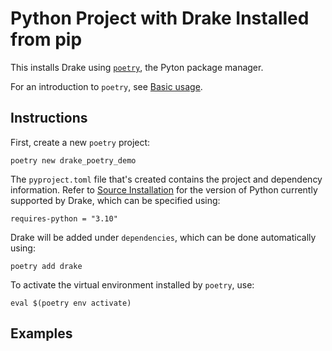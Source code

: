 # Python Project with Drake Installed from pip

This installs Drake using [`poetry`](https://python-poetry.org/), the Pyton package manager.

For an introduction to `poetry`, see [Basic usage](https://python-poetry.org/docs/basic-usage/).

## Instructions

First, create a new `poetry` project:

```
poetry new drake_poetry_demo
```

The `pyproject.toml` file that's created contains the project and dependency information. Refer to [Source Installation](https://drake.mit.edu/from_source.html) for the version of Python currently supported by Drake, which can be specified using:

```
requires-python = "3.10"
```

Drake will be added under `dependencies`, which can be done automatically using:

```
poetry add drake
```

To activate the virtual environment installed by `poetry`, use:

```
eval $(poetry env activate)
```

## Examples

